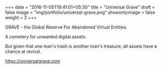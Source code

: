 +++
date = "2016-11-05T19:41:01+05:30"
title = "Universal Grave"
draft = false
image = "img/portfolio/universal-grave.png"
showonlyimage = false
weight = 2
+++

GRAVE - the Global Reserve For Abandoned Virtual Entities. 

A cemetery for unwanted digital assets. 

But given that one man's trash is another man's treasure, all assets have a chance at revival.

https://universalgrave.com
